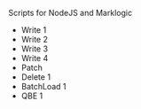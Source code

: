 
Scripts for NodeJS and Marklogic


- Write 1
- Write 2
- Write 3
- Write 4
- Patch
- Delete 1
- BatchLoad  1
- QBE 1



